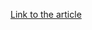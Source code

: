 [Link to the article](https://research.nccgroup.com/2020/06/23/wastedlocker-a-new-ransomware-variant-developed-by-the-evil-corp-group/)
